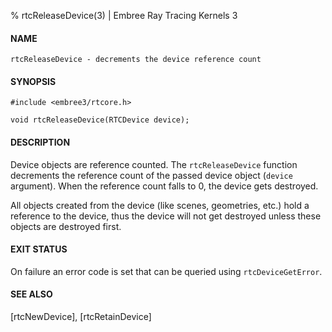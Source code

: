 % rtcReleaseDevice(3) | Embree Ray Tracing Kernels 3

#### NAME

    rtcReleaseDevice - decrements the device reference count

#### SYNOPSIS

    #include <embree3/rtcore.h>

    void rtcReleaseDevice(RTCDevice device);

#### DESCRIPTION

Device objects are reference counted. The `rtcReleaseDevice` function
decrements the reference count of the passed device object (`device`
argument). When the reference count falls to 0, the device gets
destroyed.

All objects created from the device (like scenes, geometries, etc.)
hold a reference to the device, thus the device will not get destroyed
unless these objects are destroyed first.

#### EXIT STATUS

On failure an error code is set that can be queried using
`rtcDeviceGetError`.

#### SEE ALSO

[rtcNewDevice], [rtcRetainDevice]
